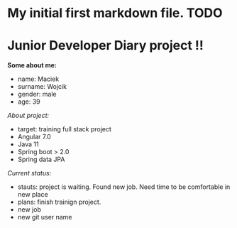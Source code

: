 # My initial first markdown file. TODO
# Junior Developer Diary project !!

**Some about me:**

- name: Maciek
- surname: Wojcik
- gender: male
- age: 39

_About project:_

- target: training full stack project
- Angular 7.0
- Java 11
- Spring boot > 2.0
- Spring data JPA

_Current status:_

- stauts: project is waiting. Found new job. Need time to be comfortable in new place
- plans: finish trainign project.
- new job
- new git user name



